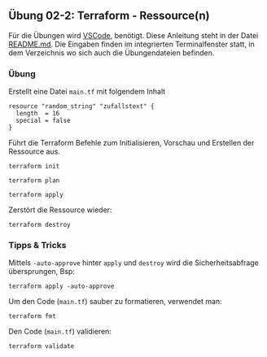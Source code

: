 ## Übung 02-2: Terraform - Ressource(n)

Für die Übungen wird [VSCode](https://code.visualstudio.com/), benötigt. Diese Anleitung steht in der Datei [README.md](README.md). Die Eingaben finden im integrierten Terminalfenster statt, in dem Verzeichnis wo sich auch die Übungendateien befinden.

### Übung
    
Erstellt eine Datei `main.tf` mit folgendem Inhalt

    resource "random_string" "zufallstext" {
      length  = 16
      special = false
    }
    
Führt die Terraform Befehle zum Initialisieren, Vorschau und Erstellen der Ressource aus.

    terraform init
    
    terraform plan
    
    terraform apply
    
Zerstört die Ressource wieder:

    terraform destroy
   

### Tipps & Tricks

Mittels `-auto-approve` hinter `apply` und `destroy` wird die Sicherheitsabfrage übersprungen, Bsp:

    terraform apply -auto-approve

Um den Code (`main.tf`) sauber zu formatieren, verwendet man:

    terraform fmt

Den Code (`main.tf`) validieren:

    terraform validate
    
    